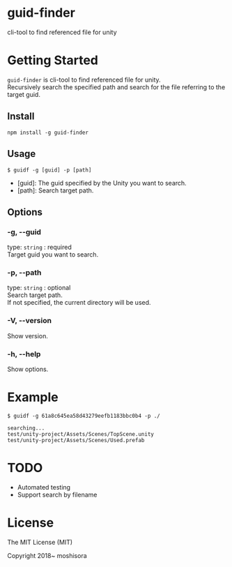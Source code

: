 # guid-finder

cli-tool to find referenced file for unity

# Getting Started

`guid-finder` is cli-tool to find referenced file for unity.  
Recursively search the specified path and search for the file referring to the target guid.

## Install

```
npm install -g guid-finder
```

## Usage

```
$ guidf -g [guid] -p [path]
```

- [guid]: The guid specified by the Unity you want to search.
- [path]: Search target path.

## Options

### -g, --guid

type: `string` : required  
Target guid you want to search.

### -p, --path

type: `string` : optional  
Search target path.  
If not specified, the current directory will be used.

### -V, --version

Show version.

### -h, --help

Show options.

# Example

```
$ guidf -g 61a8c645ea58d43279eefb1183bbc0b4 -p ./
```

```
searching...
test/unity-project/Assets/Scenes/TopScene.unity
test/unity-project/Assets/Scenes/Used.prefab
```

# TODO

- Automated testing
- Support search by filename

# License

The MIT License (MIT)

Copyright 2018~ moshisora
